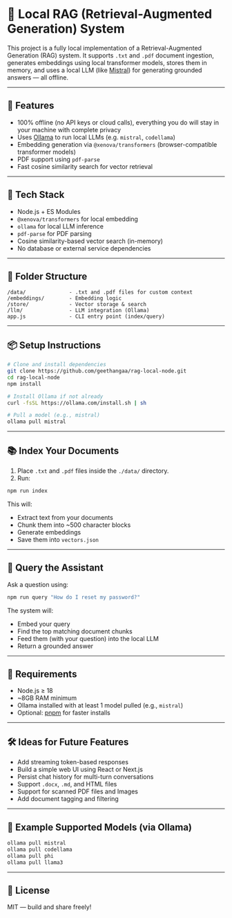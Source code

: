 # 🧠 Local RAG (Retrieval-Augmented Generation) System

This project is a fully local implementation of a Retrieval-Augmented Generation (RAG) system. It supports `.txt` and `.pdf` document ingestion, generates embeddings using local transformer models, stores them in memory, and uses a local LLM (like [Mistral](https://ollama.com/library/mistral)) for generating grounded answers — all offline.

---

## 🚀 Features

- 100% offline (no API keys or cloud calls), everything you do will stay in your machine with complete privacy
- Uses [Ollama](https://ollama.com/) to run local LLMs (e.g. `mistral`, `codellama`)
- Embedding generation via `@xenova/transformers` (browser-compatible transformer models)
- PDF support using `pdf-parse`
- Fast cosine similarity search for vector retrieval

---

## 🧰 Tech Stack

- Node.js + ES Modules
- `@xenova/transformers` for local embedding
- `ollama` for local LLM inference
- `pdf-parse` for PDF parsing
- Cosine similarity-based vector search (in-memory)
- No database or external service dependencies

---

## 📁 Folder Structure

```
/data/              - .txt and .pdf files for custom context
/embeddings/        - Embedding logic
/store/             - Vector storage & search
/llm/               - LLM integration (Ollama)
app.js              - CLI entry point (index/query)
```

---

## 📦 Setup Instructions

```bash
# Clone and install dependencies
git clone https://github.com/geethangaa/rag-local-node.git
cd rag-local-node
npm install

# Install Ollama if not already
curl -fsSL https://ollama.com/install.sh | sh

# Pull a model (e.g., mistral)
ollama pull mistral
```

---

## 📚 Index Your Documents

1. Place `.txt` and `.pdf` files inside the `./data/` directory.
2. Run:

```bash
npm run index
```

This will:

- Extract text from your documents
- Chunk them into ~500 character blocks
- Generate embeddings
- Save them into `vectors.json`

---

## 💬 Query the Assistant

Ask a question using:

```bash
npm run query "How do I reset my password?"
```

The system will:

- Embed your query
- Find the top matching document chunks
- Feed them (with your question) into the local LLM
- Return a grounded answer

---

## 📌 Requirements

- Node.js ≥ 18
- ~8GB RAM minimum
- Ollama installed with at least 1 model pulled (e.g., `mistral`)
- Optional: [pnpm](https://pnpm.io) for faster installs

---

## 🛠️ Ideas for Future Features

- Add streaming token-based responses
- Build a simple web UI using React or Next.js
- Persist chat history for multi-turn conversations
- Support `.docx`, `.md`, and HTML files
- Support for scanned PDF files and Images
- Add document tagging and filtering

---

## 🤖 Example Supported Models (via Ollama)

```bash
ollama pull mistral
ollama pull codellama
ollama pull phi
ollama pull llama3
```

---

## 📝 License

MIT — build and share freely!
